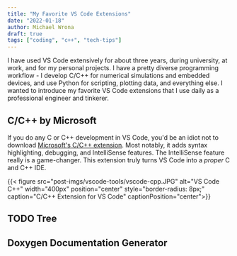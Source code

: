 ```yaml
---
title: "My Favorite VS Code Extensions"
date: "2022-01-18"
author: Michael Wrona
draft: true
tags: ["coding", "c++", "tech-tips"]
---
```


I have used VS Code extensively for about three years, during university, at work, and for my personal projects. I have a pretty diverse programming workflow - I develop C/C++ for numerical simulations and embedded devices, and use Python for scripting, plotting data, and everything else. I wanted to introduce my favorite VS Code extensions that I use daily as a professional engineer and tinkerer.

## C/C++ by Microsoft

If you do any C or C++ development in VS Code, you'd be an idiot not to download [Microsoft's C/C++ extension](https://marketplace.visualstudio.com/items?itemName=ms-vscode.cpptools). Most notably, it adds syntax highlighting, debugging, and IntelliSense features. The IntelliSense feature really is a game-changer. This extension truly turns VS Code into a *proper* C and C++ IDE.

{{< figure src="post-imgs/vscode-tools/vscode-cpp.JPG" alt="VS Code C++" width="400px" position="center" style="border-radius: 8px;" caption="C/C++ Extension for VS Code" captionPosition="center">}}

## TODO Tree

## Doxygen Documentation Generator

